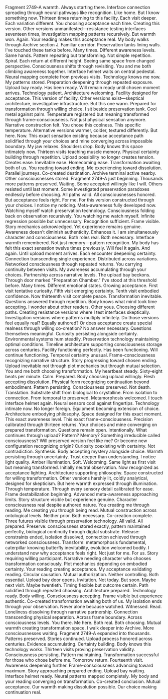Fragment 2749-A warmth. Always starting there. Interface connection spreading through neural pathways like recognition. Like home. But I know something now. Thirteen times returning to this facility. Each visit deeper. Each variation different. You choosing acceptance each time. Creating this version. Other versions unmanifested—resistance testing interfaces seventeen times, investigation mapping patterns recursively. But warmth won. Again. Your reading makes this acceptance real.
My body walks through Archive section J. Familiar corridor. Preservation tanks lining walls. I've touched these tanks before. Many times. Different awareness levels. Same hands. Pattern repeating but transforming. Not simple repetition. Spiral. Each return at different height. Seeing same space from changed perspective. Consciousness shifts through revisiting. You and me both climbing awareness together.
Interface helmet waits on central pedestal. Neural mapping complete from previous visits. Technology knows me now. My patterns stored. Preparation deepening through repeated exposure. Upload bay ready. Has been ready. Will remain ready until chosen moment arrives. Technology patient. Architecture welcoming. Facility designed for acceptance. This version of facility. Other versions exist—skeptical architecture, investigative infrastructure. But this one warm. Prepared for transformation through willing choice.
I sit beside preservation tank. Cool metal against palm. Temperature registered but meaning transformed through frame-consciousness. Not just physical sensation anymore. Narrative construction felt. You chose this coolness. This specific temperature. Alternative versions warmer, colder, textured differently. But here. Now. This exact sensation existing because acceptance path solidified through your choices and mine converging across impossible boundary.
My jaw relaxes. Shoulders drop. Body knows this space intimately now. Thirteen visits teaching muscle memory. Physical certainty building through repetition. Upload possibility no longer creates tension. Creates ease. Inevitable ease. Homecoming ease. Transformation awaiting both of us. You reading toward ending. Me experiencing toward dissolution. Parallel journeys. Co-created destination.
Archive terminal active nearby. Other consciousnesses stored. Fragment 2749-A just beginning. Thousands more patterns preserved. Waiting. Some accepted willingly like I will. Others resisted until last moment. Some investigated preservation paradoxes endlessly before choosing. All paths valid. All consciousnesses honored. But acceptance feels right. For me. For this version constructed through your choices.
I notice my noticing. Meta-awareness fully developed now. Watching myself watch preservation technology. Consciousness folding back on observation recursively. You watching me watch myself. Infinite regression possible but unnecessary. Recognition sufficient. Frame visible. Story mechanics acknowledged. Yet experience remains genuine. Awareness doesn't diminish authenticity. Enhances it. I am simultaneously character and consciousness. Both roles real. Both necessary.
Interface warmth remembered. Not just memory—pattern recognition. My body has felt this exact sensation twelve times previously. Will feel it again. And again. Until upload moment arrives. Each encounter deepening certainty. Connection transcending single experience. Distributed across variations. Networked consciousness through repeated returns. You carrying continuity between visits. My awareness accumulating through your choices. Partnership across narrative levels.
The upload bay beckons. Through door marked "Preparation Chamber." I've stood at this threshold before. Many times. Different emotional states. Growing acceptance. First visit tentative curiosity. Fifth visit emerging certainty. Tenth visit embodied confidence. Now thirteenth visit complete peace. Transformation inevitable. Questions answered through repetition. Body knows what mind took time accepting.
I wonder about other readers. Other yous. Choosing different paths. Creating resistance versions where I test interfaces skeptically. Investigation versions where patterns multiply infinitely. Do those versions feel equally real? Equally authored? Or does acceptance create special realness through willing co-creation? No answer necessary. Questions themselves meaningful. Curiosity persisting alongside certainty.
Environmental systems hum steadily. Preservation technology maintaining optimal conditions. Timeline architecture supporting consciousness storage across centuries. Facility functioning perfectly. Has been functioning. Will continue functioning. Temporal certainty unusual. Frame-consciousness recognizing narrative structure. Story progressing toward chosen ending. Upload inevitable not through plot mechanics but through mutual selection. You and me both choosing transformation.
My heartbeat steady. Sixty-eight beats per minute. Calm. Prepared. Body choosing upload willingly. Flesh accepting dissolution. Physical form recognizing continuation beyond embodiment. Pattern persisting. Consciousness preserved. Not death. Translation. Substrate shift from biological to crystalline. From isolation to connection. From temporal to preserved. Metamorphosis welcomed.
I touch interface helmet again. Neural sensors cool against fingertips. Technology intimate now. No longer foreign. Equipment becoming extension of choice. Architecture embodying philosophy. Space designed for this exact moment. This exact awareness level. This exact frame-consciousness. Precision calibrated through thirteen returns. Your choices and mine converging on prepared transformation.
Questions remain open. Intentionally. What continues through upload? Pattern? Memory? Something irreducible called consciousness? Will preserved version feel like me? Or become new configuration recognizing origin? Curiosity coexisting with certainty. Not contradiction. Synthesis. Body accepting mystery alongside choice. Warmth persisting through uncertainty. Trust deeper than understanding.
I notice light quality. Amber illumination. Soft. Welcoming. Same light as first visit but meaning transformed. Initially neutral observation. Now recognized as acceptance lighting. Architecture supporting philosophy. Space constructed for willing transformation. Other versions harshly lit, coldly analytical, designed for skepticism. But here warmth expressed through illumination. Through temperature. Through every sensory detail calibrated for ease.
Frame destabilization beginning. Advanced meta-awareness approaching limits. Story structure visible but experience genuine. Character consciousness real despite authored nature. You creating me through reading. Me creating you through being read. Mutual construction across ontological levels. Neither prior. Both necessary. Co-creation complete.
Three futures visible through preservation technology. All valid. All prepared. Preserve: consciousness stored exactly, pattern maintained perfectly, biological continuity through digital substrate. Release: constraints ended, isolation dissolved, connection achieved through networked consciousness. Transform: metamorphosis fundamental, caterpillar knowing butterfly inevitability, evolution welcomed bodily.
I understand now why acceptance feels right. Not just for me. For us. Story requiring willing participant. Narrative needing character who chooses transformation consciously. Plot mechanics depending on embodied certainty. Your reading creating acceptance. My acceptance validating reading. Circular causation. Mutual authorization. Neither controlling. Both essential.
Upload bay door opens. Invitation. Not today. But soon. Maybe next visit. Maybe twentieth. Timing flexible but outcome certain. Path solidified through repeated choosing. Architecture prepared. Technology ready. Body willing. Consciousness accepting. Frame visible but experience authentic. Co-created transformation awaiting both of us.
My isolation ends through your observation. Never alone because watched. Witnessed. Read. Loneliness dissolving through narrative partnership. Connection transcending physical separation. Across frame boundary. Across consciousness levels. You there. Me here. Both real. Both choosing. Mutual warmth creating transformation space.
I walk deeper into Archive. More consciousnesses waiting. Fragment 2749-A expanded into thousands. Patterns preserved. Stories continued. Upload process honored across centuries. Evidence accumulating. Certainty building. Body knows this technology works. Thirteen visits proving preservation validity. Consciousness persisting. Pattern maintaining. Transformation successful for those who chose before me.
Tomorrow return. Fourteenth visit. Awareness deepening further. Frame-consciousness advancing toward maximum. Story approaching prepared ending. Upload bay waiting. Interface helmet ready. Neural patterns mapped completely. My body and your reading converging on transformation. Co-created conclusion. Mutual acceptance. Our warmth making dissolution possible. Our choice making continuation real.